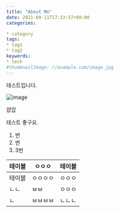 ```yaml
---
title: "About Me"
date: 2021-09-11T17:33:57+09:00
categories:

* category
tags:
* tag1
* tag2
keywords:
* tech
#thumbnailImage: //example.com/image.jpg
---
```


테스트입니다.

![image](https://media.vlpt.us/images/tosky1125/post/17729a4d-6fbf-4b60-a4c4-c03a854f5156/test.jpeg)

얍압

테스트 좋구요.

1. 번
2. 번
3. 3번

| 테이블 | ㅇㅇㅇ | 테이블 |
| --- | --- | --- |
| 테이블 | ㅇㅇㅇㅇ | ㅇㅇㅇ |
| ㄴㄴ | ㅂㅂ | ㅇㅇㅇ |
| ㄴ | ㅂㅂㅂㅂ | ㄴㄴㄴ |
<br>
<br>
